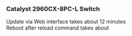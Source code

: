 ### Catalyst 2960CX-8PC-L Switch
Update via Web interface takes about 12 minutes</br>
Reboot after reload command takes about
